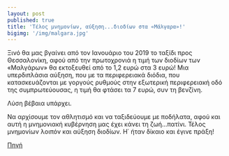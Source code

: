 ```yaml
---
layout: post
published: true
title: 'Τέλος μνημονίων, αύξηση...διοδίων στα «Μάλγαρα»!'
bigimg: '/img/malgara.jpg'	
---
```

Ξινό θα μας βγαίνει από τον Ιανουάριο του 2019 το ταξίδι προς Θεσσαλονίκη, αφού από την πρωτοχρονιά η τιμή των διοδίων των «Μαλγάρων» θα εκτοξευθεί από το 1,2 ευρώ στα 3 ευρώ! Μια υπερδιπλάσια αύξηση, που με τα περιφερειακά διόδια, που κατασκευάζονται με γοργούς ρυθμούς στην εξωτερική περιφερειακή οδό της συμπρωτεύουσας, η τιμή θα φτάσει τα 7 ευρώ, συν τη βενζίνη. 

Λύση βέβαια υπάρχει. 

Να αρχίσουμε τον αθλητισμό και να ταξιδεύουμε με ποδήλατα, αφού και αυτή η μνημονιακή κυβέρνηση μας έχει κάνει τη ζωή...πατίνι. Τέλος μνημονίων λοιπόν και αύξηση διοδίων. Η΄ ήταν δίκαιο και έγινε πράξη!


[Πηγή](https://www.imerisia-ver.gr/%CE%B1%CF%81%CE%B8%CF%81%CE%BF/10566-%CF%84%CE%B5%CE%BB%CE%BF%CF%82-%CE%BC%CE%BD%CE%B7%CE%BC%CE%BF%CE%BD%CE%B9%CF%89%CE%BD-%CE%B1%CF%85%CE%BE%CE%B7%CF%83%CE%B7-%CE%B4%CE%B9%CE%BF%CE%B4%CE%B9%CF%89%CE%BD-%CF%83%CF%84%CE%B1-%CE%BC%CE%B1%CE%BB%CE%B3%CE%B1%CF%81%CE%B1)
